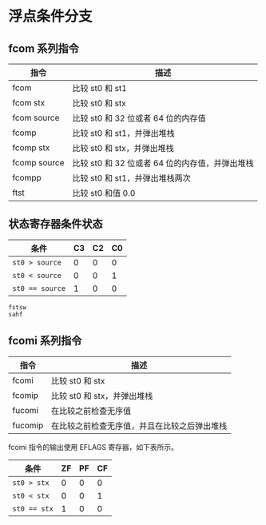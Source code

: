 # 浮点条件分支

## fcom 系列指令

| 指令         | 描述                                            |
| ------------ | ----------------------------------------------- |
| fcom         | 比较 st0 和 st1                                 |
| fcom stx     | 比较 st0 和 stx                                 |
| fcom source  | 比较 st0 和 32 位或者 64 位的内存值             |
| fcomp        | 比较 st0 和 st1，并弹出堆栈                     |
| fcomp stx    | 比较 st0 和 stx，并弹出堆栈                     |
| fcomp source | 比较 st0 和 32 位或者 64 位的内存值，并弹出堆栈 |
| fcompp       | 比较 st0 和 st1，并弹出堆栈两次                 |
| ftst         | 比较 st0 和值 0.0                               |

## 状态寄存器条件状态

| 条件            | C3  | C2  | C0  |
| --------------- | --- | --- | --- |
| `st0 > source`  | 0   | 0   | 0   |
| `st0 < source`  | 0   | 0   | 1   |
| `st0 == source` | 1   | 0   | 0   |

    fstsw
    sahf

## fcomi 系列指令

| 指令    | 描述                                         |
| ------- | -------------------------------------------- |
| fcomi   | 比较 st0 和 stx                              |
| fcomip  | 比较 st0 和 stx，并弹出堆栈                  |
| fucomi  | 在比较之前检查无序值                         |
| fucomip | 在比较之前检查无序值，并且在比较之后弹出堆栈 |

fcomi 指令的输出使用 EFLAGS 寄存器，如下表所示。

| 条件         | ZF  | PF  | CF  |
| ------------ | --- | --- | --- |
| `st0 > stx`  | 0   | 0   | 0   |
| `st0 < stx`  | 0   | 0   | 1   |
| `st0 == stx` | 1   | 0   | 0   |